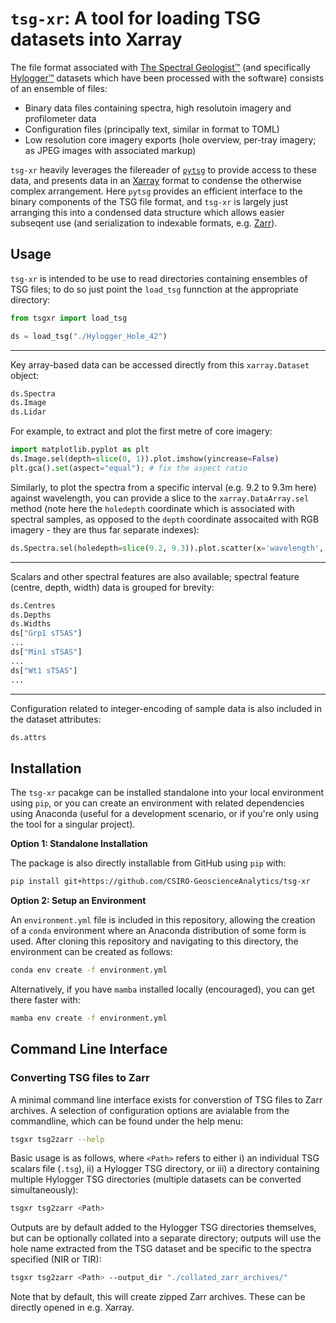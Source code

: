# `tsg-xr`: A tool for loading TSG datasets into Xarray

The file format associated with [The Spectral Geologist™](https://research.csiro.au/thespectralgeologist/) 
(and specifically [Hylogger™](https://corescan.com.au/products/hylogger/) datasets which
have been processed with the software) consists of an ensemble of files:
* Binary data files containing spectra, high resolutoin imagery and profilometer data
* Configuration files (principally text, similar in format to TOML)
* Low resolution core imagery exports (hole overview, per-tray imagery; as JPEG images with associated markup)

`tsg-xr` heavily leverages the filereader of [`pytsg`](https://github.com/FractalGeoAnalytics/pytsg) to 
provide access to these data, and presents data in an [Xarray](xarray.pydata.org) format to condense the 
otherwise complex arrangement. Here `pytsg` provides an efficient interface to the 
binary components of the TSG file format, and `tsg-xr` is largely just arranging this into a condensed 
data structure which allows easier subseqent use (and serialization to indexable formats, e.g. 
[Zarr](https://zarr.readthedocs.io)).

## Usage

`tsg-xr` is intended to be use to read directories containing ensembles of TSG files; to do so just point the `load_tsg` funnction at the appropriate directory:
```python
from tsgxr import load_tsg

ds = load_tsg("./Hylogger_Hole_42")
```
---
Key array-based data can be accessed directly from this `xarray.Dataset` object:
```python
ds.Spectra
ds.Image
ds.Lidar
```

For example, to extract and plot the first metre of core imagery:
```python
import matplotlib.pyplot as plt 								
ds.Image.sel(depth=slice(0, 1)).plot.imshow(yincrease=False)
plt.gca().set(aspect="equal"); # fix the aspect ratio
```

Similarly, to plot the spectra from a specific interval (e.g. 9.2 to 9.3m here) against wavelength, you can provide a slice to the `xarray.DataArray.sel` method (note here the `holedepth` coordinate which is associated with spectral samples, as opposed to the `depth` coordinate assocaited with RGB imagery - they are thus far separate indexes):
```python
ds.Spectra.sel(holedepth=slice(9.2, 9.3)).plot.scatter(x='wavelength', add_legend=False, color='k', alpha=0.5, s=2)
```

---

Scalars and other spectral features are also available; spectral feature (centre, depth, width) data is grouped 
for brevity:
```python
ds.Centres
ds.Depths
ds.Widths
ds["Grp1 sTSAS"]
...
ds["Min1 sTSAS"]
...
ds["Wt1 sTSAS"]
...
```
---
Configuration related to integer-encoding of sample data is also included in the dataset attributes:
```python
ds.attrs
````

## Installation 

The `tsg-xr` pacakge can be installed standalone into your local environment using `pip`, or you can create an 
environment with related dependencies using Anaconda (useful for a development scenario, or if you're only using
the tool for a singular project).

**Option 1: Standalone Installation**

The package is also directly installable from GitHub using `pip` with:
```bash
pip install git+https://github.com/CSIRO-GeoscienceAnalytics/tsg-xr
```

**Option 2: Setup an Environment**

An `environment.yml` file is included in this repository, allowing the creation of a `conda` environment 
where an Anaconda distribution of some form is used. After cloning this repository and navigating to this 
directory, the environment can be created as follows:

```bash
conda env create -f environment.yml
```

Alternatively, if you have `mamba` installed locally (encouraged), you can get there faster with:
```bash
mamba env create -f environment.yml
```

## Command Line Interface

### Converting TSG files to Zarr

A minimal command line interface exists for converstion of TSG files to Zarr archives. A selection of configuration options are avialable from the commandline, which can be found under the help menu:
```bash
tsgxr tsg2zarr --help
```
Basic usage is as follows, where `<Path>` refers to either i) an individual TSG scalars file (`.tsg`), ii) a Hylogger TSG directory, or iii) a directory containing multiple Hylogger TSG directories (multiple datasets can be converted simultaneously):
```bash
tsgxr tsg2zarr <Path>
```
Outputs are by default added to the Hylogger TSG directories themselves, but can be optionally collated into a separate directory; outputs will use the hole name extracted from the TSG dataset and be specific to the spectra specified (NIR or TIR):
```bash
tsgxr tsg2zarr <Path> --output_dir "./collated_zarr_archives/"
```
Note that by default, this will create zipped Zarr archives. These can be directly opened in e.g. Xarray.